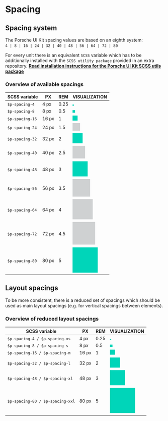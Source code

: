 # Spacing

## Spacing system
The Porsche UI Kit spacing values are based on an eighth system:  
`4 | 8 | 16 | 24 | 32 | 40 | 48 | 56 | 64 | 72 | 80`

For every unit there is an equivalent `SCSS` variable which has to be additionally installed with the `SCSS utility package` provided in an extra repository.
**[Read installation instructions for the Porsche UI Kit SCSS utils package](#/web/scss-utils/introduction)**


### Overview of available spacings

| SCSS variable 	| PX     	| REM 	|  VISUALIZATION     	                    |
|-------------------|-----------|-------|-------------------------------------------|
| `$p-spacing-4`  	| 4 px  	| 0.25 	| ![spacing 4](./assets/spacing-4.png)      |     
| `$p-spacing-8`  	| 8 px  	| 0.5  	| ![spacing 8](./assets/spacing-8.png)      |    
| `$p-spacing-16` 	| 16 px 	| 1    	| ![spacing 16](./assets/spacing-16.png)    |    
| `$p-spacing-24` 	| 24 px 	| 1.5  	| ![spacing 24](./assets/spacing-24.png)    |    
| `$p-spacing-32` 	| 32 px 	| 2    	| ![spacing 32](./assets/spacing-32.png)    |    
| `$p-spacing-40` 	| 40 px 	| 2.5  	| ![spacing 40](./assets/spacing-40.png)    |    
| `$p-spacing-48` 	| 48 px 	| 3    	| ![spacing 48](./assets/spacing-48.png)    |    
| `$p-spacing-56` 	| 56 px 	| 3.5  	| ![spacing 56](./assets/spacing-56.png)    |    
| `$p-spacing-64` 	| 64 px 	| 4    	| ![spacing 64](./assets/spacing-64.png)    |    
| `$p-spacing-72` 	| 72 px 	| 4.5  	| ![spacing 72](./assets/spacing-72.png)    |    
| `$p-spacing-80` 	| 80 px 	| 5    	| ![spacing 80](./assets/spacing-80.png)    |    



## Layout spacings

To be more consistent, there is a reduced set of spacings which should be used as main layout spacings (e.g. for vertical spacings between elements).  

### Overview of reduced layout spacings

| SCSS variable                                   | PX        | REM   | VISUALIZATION                            |
|-------------------------------------------------|-----------|-------|------------------------------------------|
| <nobr>`$p-spacing-4 / $p-spacing-xs`</nobr>     | 4 px      | 0.25  | ![spacing xs](./assets/spacing-4.png)    |     
| <nobr>`$p-spacing-8 / $p-spacing-s`</nobr>      | 8 px      | 0.5   | ![spacing s](./assets/spacing-8.png)     |    
| <nobr>`$p-spacing-16 / $p-spacing-m`</nobr>     | 16 px     | 1     | ![spacing m](./assets/spacing-16.png)    |    
| <nobr>`$p-spacing-32 / $p-spacing-l`</nobr>     | 32 px     | 2     | ![spacing l](./assets/spacing-32.png)    |    
| <nobr>`$p-spacing-48 / $p-spacing-xl`</nobr>    | 48 px     | 3     | ![spacing xl](./assets/spacing-48.png)   |    
| <nobr>`$p-spacing-80 / $p-spacing-xxl`</nobr>   | 80 px     | 5     | ![spacing xxl](./assets/spacing-80.png)  |    